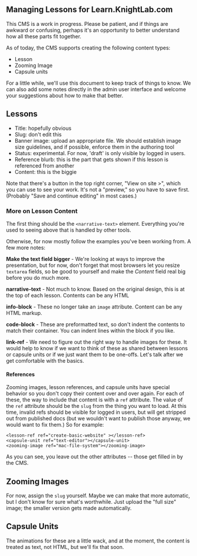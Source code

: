 Managing Lessons for Learn.KnightLab.com
----------------------------------------

This CMS is a work in progress. Please be patient, and if things are awkward or confusing, perhaps it's an opportunity to better understand how all these parts fit together.

As of today, the CMS supports creating the following content types:
* Lesson
* Zooming Image
* Capsule units

For a little while, we'll use this document to keep track of things to know. We can also add some notes directly in the admin user interface and welcome your suggestions about how to make that better.

## Lessons

* Title: hopefully obvious
* Slug: don't edit this 
* Banner image: upload an appropriate file. We should establish image size guidelines, and if possible, enforce them in the authoring tool
* Status: experimental. For now, 'draft' is only visible by logged in users.
* Reference blurb: this is the part that gets shown if this lesson is referenced from another
* Content: this is the biggie

Note that there's a button in the top right corner, "View on site >", which you can use to see your work. It's not a "preview," so you have to save first. (Probably "Save and continue editing" in most cases.)

### More on Lesson Content

The first thing should be the `<narrative-text>` element. Everything you're used to seeing above that is handled by other tools.

Otherwise, for now mostly follow the examples you've been working from. A few more notes:

**Make the text field bigger** -
We're looking at ways to improve the presentation, but for now, don't forget that most browsers let you resize `textarea` fields, so be good to yourself and make the *Content* field real big before you do much more.

**narrative-text** -
Not much to know. Based on the original design, this is at the top of each lesson. Contents can be any HTML

**info-block** -
These no longer take an `image` attribute. Content can be any HTML markup.

**code-block** -
These are preformatted text, so don't indent the contents to match their container. You can indent lines within the block if you like.

**link-ref** -
We need to figure out the right way to handle images for these. It would help to know if we want to think of these as shared between lessons or capsule units or if we just want them to be one-offs. Let's talk after we get comfortable with the basics.

#### References
Zooming images, lesson references, and capsule units have special behavior so you don't copy their content over and over again. For each of these, the way to include that content is with a `ref` attribute. The value of the `ref` attribute should be the `slug` from the thing you want to load. At this time, invalid refs should be visible for logged in users, but will get stripped out from published docs (but we wouldn't want to publish those anyway, we would want to fix them.)  So for example:

    <lesson-ref ref="create-basic-website" ></lesson-ref>
    <capsule-unit ref="text-editor"></capsule-unit>
    <zooming-image ref="mac-file-system"></zooming-image>

As you can see, you leave out the other attributes -- those get filled in by the CMS.

## Zooming Images

For now, assign the `slug` yourself. Maybe we can make that more automatic, but I don't know for sure what's worthwhile.  Just upload the "full size" image; the smaller version gets made automatically.

## Capsule Units
The animations for these are a little wack, and at the moment, the content is treated as text, not HTML, but we'll fix that soon.


